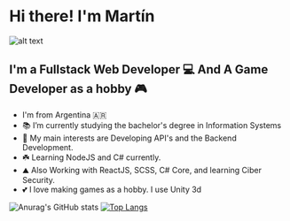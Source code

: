 # Hi there! I'm Martín
![alt text](https://31.media.tumblr.com/11ebcfd6f503c64033dd3b47dd77efd6/tumblr_mt0hkh9Bsu1rzek2wo1_1280.gif)

## I'm a Fullstack Web Developer 💻 And A Game Developer as a hobby 🎮 

- I'm from Argentina 🇦🇷
- 📚 I’m currently studying the bachelor's degree in Information Systems
- 🔬 My main interests are Developing API's and the Backend Development.
- ☘️ Learning NodeJS and C# currently.
- ⛰️ Also Working with ReactJS, SCSS, C# Core, and learning Ciber Security.
- 💕 I love making games as a hobby. I use Unity 3d

![Anurag's GitHub stats](https://github-readme-stats.vercel.app/api?username=martincout&show_icons=true&theme=gruvbox)
[![Top Langs](https://github-readme-stats.vercel.app/api/top-langs/?username=martincout&show_icons=true&theme=gruvbox)](https://github.com/anuraghazra/github-readme-stats)
